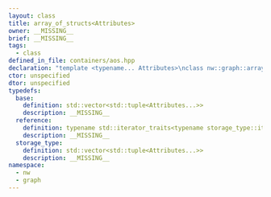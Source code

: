 ```yaml
---
layout: class
title: array_of_structs<Attributes>
owner: __MISSING__
brief: __MISSING__
tags:
  - class
defined_in_file: containers/aos.hpp
declaration: "template <typename... Attributes>\nclass nw::graph::array_of_structs;"
ctor: unspecified
dtor: unspecified
typedefs:
  base:
    definition: std::vector<std::tuple<Attributes...>>
    description: __MISSING__
  reference:
    definition: typename std::iterator_traits<typename storage_type::iterator>::reference
    description: __MISSING__
  storage_type:
    definition: std::vector<std::tuple<Attributes...>>
    description: __MISSING__
namespace:
  - nw
  - graph
---
```


```{index}  array_of_structs<Attributes>
```

